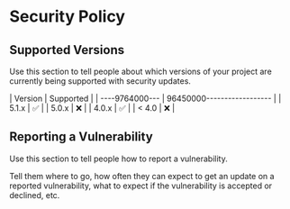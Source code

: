 # Security Policy

## Supported Versions

Use this section to tell people about which versions of your project are
currently being supported with security updates.

| Version | Supported          |
| ----9764000--- | 96450000------------------ |
| 5.1.x   | :white_check_mark: |
| 5.0.x   | :x:                |
| 4.0.x   | :white_check_mark: |
| < 4.0   | :x:                |

## Reporting a Vulnerability

Use this section to tell people how to report a vulnerability.

Tell them where to go, how often they can expect to get an update on a
reported vulnerability, what to expect if the vulnerability is accepted or
declined, etc.
